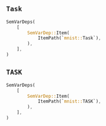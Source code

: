 ## `Task`

```rust
SemVarDeps(
    [
        SemVarDep::Item(
            ItemPath(`mnist::Task`),
        ),
    ],
)
```

## `TASK`

```rust
SemVarDeps(
    [
        SemVarDep::Item(
            ItemPath(`mnist::TASK`),
        ),
    ],
)
```
